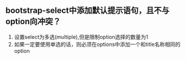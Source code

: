 ## bootstrap-select中添加默认提示语句，且不与option向冲突？
1. 设置select为多选(multiple),但是限制option选择的数量为1
2. 如果一定要使用单选的话，则必须在options中添加一个和title名称相同的option
